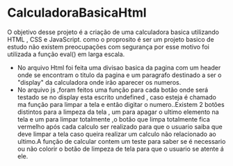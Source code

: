 # CalculadoraBasicaHtml
O objetivo desse projeto é a criação de uma calculadora basica utilizando HTML , CSS e JavaScript.
como o proprosito é ser um projeto basico de estudo não existem preocupações com segurança por esse motivo foi utilizada a função eval() em larga escala.

- No arquivo Html foi feita uma divisao basica da pagina com um header onde se encontram o titulo da pagina e um paragrafo destinado a ser o "display" da calculadora onde irão aparecer os numeros.
- No arquivo js ,foram feitos uma função para cada botão onde será testado se no display esta escrito undefined , caso esteja é chamado ma função para limpar a tela e então digitar o numero..Existem 2 botões distintos para a limpeza da tela , um para apagar o ultimo elemento na tela e um para limpar totalmente ,o botão que limpa totalmente fica vermelho após cada calculo ser realizado para que o usuario saiba que deve limpar a tela caso queira realizar um calculo não relacionado ao ultimo.A função de calcular contem um teste para saber se é necessario ou não colorir o botão de limpeza de tela para que o usuario se atente á ele.
